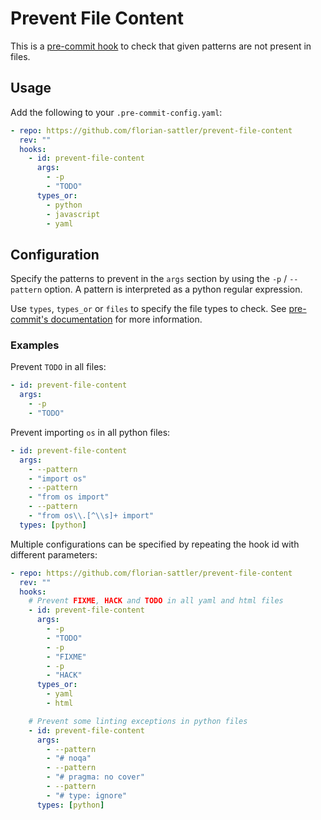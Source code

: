 # Prevent File Content

This is a [pre-commit hook](https://pre-commit.com/) to check that given patterns are not present in files.

## Usage

Add the following to your `.pre-commit-config.yaml`:

```yaml
- repo: https://github.com/florian-sattler/prevent-file-content
  rev: ""
  hooks:
    - id: prevent-file-content
      args:
        - -p
        - "TODO"
      types_or:
        - python
        - javascript
        - yaml
```

## Configuration

Specify the patterns to prevent in the `args` section by using the `-p` / `--pattern` option. A pattern is interpreted as a python regular expression.

Use `types`, `types_or` or `files` to specify the file types to check. See [pre-commit's documentation](https://pre-commit.com/#filtering-files-with-types) for more information.

### Examples

Prevent `TODO` in all files:

```yaml
- id: prevent-file-content
  args:
    - -p
    - "TODO"
```

Prevent importing `os` in all python files:

```yaml
- id: prevent-file-content
  args:
    - --pattern
    - "import os"
    - --pattern
    - "from os import"
    - --pattern
    - "from os\\.[^\\s]+ import"
  types: [python]
```

Multiple configurations can be specified by repeating the hook id with different parameters:

```yaml
- repo: https://github.com/florian-sattler/prevent-file-content
  rev: ""
  hooks:
    # Prevent FIXME, HACK and TODO in all yaml and html files
    - id: prevent-file-content
      args:
        - -p
        - "TODO"
        - -p
        - "FIXME"
        - -p
        - "HACK"
      types_or:
        - yaml
        - html

    # Prevent some linting exceptions in python files
    - id: prevent-file-content
      args:
        - --pattern
        - "# noqa"
        - --pattern
        - "# pragma: no cover"
        - --pattern
        - "# type: ignore"
      types: [python]
```
